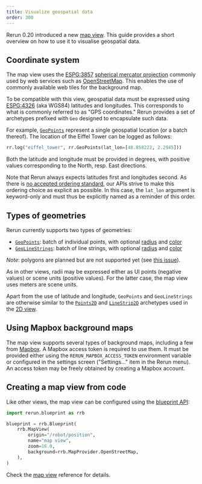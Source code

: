 ```yaml
---
title: Visualize geospatial data
order: 300
---
```


Rerun 0.20 introduced a new [map view](../../reference/types/views/map_view.md).
This guide provides a short overview on how to use it to visualise geospatial data.

## Coordinate system

The map view uses the [ESPG:3857](https://epsg.io/3857) [spherical mercator projection](https://en.wikipedia.org/wiki/Web_Mercator_projection) commonly used by web services such as [OpenStreetMap](https://www.openstreetmap.org/).
This enables the use of commonly available web tiles for the background map.

To be compatible with this view, geospatial data must be expressed using [ESPG:4326](https://epsg.io/4326) (aka WGS84) latitudes and longitudes.
This corresponds to what is commonly referred to as "GPS coordinates."
Rerun provides a set of archetypes prefixed with `Geo` designed to encapsulate such data.

For example, [`GeoPoints`](../../reference/types/archetypes/geo_pointss.md) represent a single geospatial location (or a batch thereof). The location of the Eiffel Tower can be logged as follows:

```python
rr.log("eiffel_tower", rr.GeoPoints(lat_lon=[48.858222, 2.2945]))
```

Both the latitude and longitude must be provided in degrees, with positive values corresponding to the North, resp. East directions.

Note that Rerun always expects latitudes first and longitudes second.
As there is [no accepted ordering standard](https://stackoverflow.com/questions/7309121/preferred-order-of-writing-latitude-longitude-tuples-in-gis-services), our APIs strive to make this ordering choice as explicit as possible.
In this case, the `lat_lon` argument is keyword-only and must thus be explicitly named as a reminder of this order.


## Types of geometries

Rerun currently supports two types of geometries:

- [`GeoPoints`](../../reference/types/archetypes/geo_pointss.md): batch of individual points, with optional [radius](../../reference/types/components/radius.md) and [color](../../reference/types/components/color.md)
- [`GeoLineStrings`](../../reference/types/archetypes/geo_line_stringss.md): batch of line strings, with optional [radius](../../reference/types/components/radius.md) and [color](../../reference/types/components/color.md)

*Note*: polygons are planned but are not supported yet (see [this issue](https://github.com/rerun-io/rerun/issues/8066)).

As in other views, radii may be expressed either as UI points (negative values) or scene units (positive values).
For the latter case, the map view uses meters are scene units.

Apart from the use of latitude and longitude, `GeoPoints` and `GeoLineStrings` are otherwise similar to the [`Points2D`](../../reference/types/archetypes/points2d.md) and [`LineStrip2D`](../../reference/types/archetypes/line_strips2d.md) archetypes used in the [2D view](../../reference/types/views/spatial2d_view.md).


## Using Mapbox background maps <!-- NOLINT -->

The map view supports several types of background maps, including a few from [Mapbox](https://www.mapbox.com).
A Mapbox access token is required to use them.
It must be provided either using the `RERUN_MAPBOX_ACCESS_TOKEN` environment variable or configured in the settings screen ("Settings…" item in the Rerun menu).
An access token may be freely obtained by creating a Mapbox account.


## Creating a map view from code

Like other views, the map view can be configured using the [blueprint API](https://rerun.io/docs/howto/configure-viewer-through-code):

```python
import rerun.blueprint as rrb

blueprint = rrb.Blueprint(
    rrb.MapView(
        origin="/robot/position",
        name="map view",
        zoom=16.0,
        background=rrb.MapProvider.OpenStreetMap,
    ),
)
```

Check the [map view](../../reference/types/views/map_view.md) reference for details.
